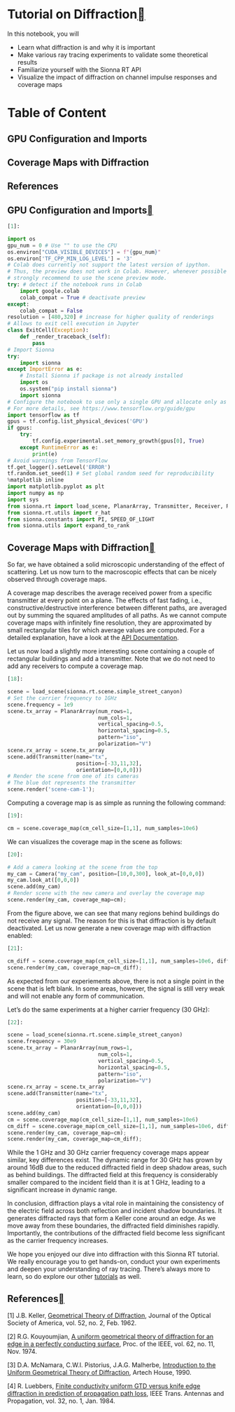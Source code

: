 # Tutorial on Diffraction<a class="headerlink" href="https://nvlabs.github.io/sionna/examples/Sionna_Ray_Tracing_Diffraction.html#Tutorial-on-Diffraction" title="Permalink to this headline"></a>
    
In this notebook, you will
 
- Learn what diffraction is and why it is important
- Make various ray tracing experiments to validate some theoretical results
- Familiarize yourself with the Sionna RT API
- Visualize the impact of diffraction on channel impulse responses and coverage maps
# Table of Content
## GPU Configuration and Imports
## Coverage Maps with Diffraction
## References
  
  

## GPU Configuration and Imports<a class="headerlink" href="https://nvlabs.github.io/sionna/examples/Sionna_Ray_Tracing_Diffraction.html#GPU-Configuration-and-Imports" title="Permalink to this headline"></a>

```python
[1]:
```

```python
import os
gpu_num = 0 # Use "" to use the CPU
os.environ["CUDA_VISIBLE_DEVICES"] = f"{gpu_num}"
os.environ['TF_CPP_MIN_LOG_LEVEL'] = '3'
# Colab does currently not support the latest version of ipython.
# Thus, the preview does not work in Colab. However, whenever possible we
# strongly recommend to use the scene preview mode.
try: # detect if the notebook runs in Colab
    import google.colab
    colab_compat = True # deactivate preview
except:
    colab_compat = False
resolution = [480,320] # increase for higher quality of renderings
# Allows to exit cell execution in Jupyter
class ExitCell(Exception):
    def _render_traceback_(self):
        pass
# Import Sionna
try:
    import sionna
except ImportError as e:
    # Install Sionna if package is not already installed
    import os
    os.system("pip install sionna")
    import sionna
# Configure the notebook to use only a single GPU and allocate only as much memory as needed
# For more details, see https://www.tensorflow.org/guide/gpu
import tensorflow as tf
gpus = tf.config.list_physical_devices('GPU')
if gpus:
    try:
        tf.config.experimental.set_memory_growth(gpus[0], True)
    except RuntimeError as e:
        print(e)
# Avoid warnings from TensorFlow
tf.get_logger().setLevel('ERROR')
tf.random.set_seed(1) # Set global random seed for reproducibility
%matplotlib inline
import matplotlib.pyplot as plt
import numpy as np
import sys
from sionna.rt import load_scene, PlanarArray, Transmitter, Receiver, RadioMaterial, Camera
from sionna.rt.utils import r_hat
from sionna.constants import PI, SPEED_OF_LIGHT
from sionna.utils import expand_to_rank
```

## Coverage Maps with Diffraction<a class="headerlink" href="https://nvlabs.github.io/sionna/examples/Sionna_Ray_Tracing_Diffraction.html#Coverage-Maps-with-Diffraction" title="Permalink to this headline"></a>
    
So far, we have obtained a solid microscopic understanding of the effect of scattering. Let us now turn to the macroscopic effects that can be nicely observed through coverage maps.
    
A coverage map describes the average received power from a specific transmitter at every point on a plane. The effects of fast fading, i.e., constructive/destructive interference between different paths, are averaged out by summing the squared amplitudes of all paths. As we cannot compute coverage maps with infinitely fine resolution, they are approximated by small rectangular tiles for which average values are computed. For a detailed explanation, have a look at the <a class="reference external" href="https://nvlabs.github.io/sionna/api/rt.html#coverage-map">API
Documentation</a>.
    
Let us now load a slightly more interesting scene containing a couple of rectangular buildings and add a transmitter. Note that we do not need to add any receivers to compute a coverage map.

```python
[18]:
```

```python
scene = load_scene(sionna.rt.scene.simple_street_canyon)
# Set the carrier frequency to 1GHz
scene.frequency = 1e9
scene.tx_array = PlanarArray(num_rows=1,
                             num_cols=1,
                             vertical_spacing=0.5,
                             horizontal_spacing=0.5,
                             pattern="iso",
                             polarization="V")
scene.rx_array = scene.tx_array
scene.add(Transmitter(name="tx",
                      position=[-33,11,32],
                      orientation=[0,0,0]))
# Render the scene from one of its cameras
# The blue dot represents the transmitter
scene.render('scene-cam-1');
```


    
Computing a coverage map is as simple as running the following command:

```python
[19]:
```

```python
cm = scene.coverage_map(cm_cell_size=[1,1], num_samples=10e6)
```

    
We can visualizes the coverage map in the scene as follows:

```python
[20]:
```

```python
# Add a camera looking at the scene from the top
my_cam = Camera("my_cam", position=[10,0,300], look_at=[0,0,0])
my_cam.look_at([0,0,0])
scene.add(my_cam)
# Render scene with the new camera and overlay the coverage map
scene.render(my_cam, coverage_map=cm);
```


    
From the figure above, we can see that many regions behind buildings do not receive any signal. The reason for this is that diffraction is by default deactivated. Let us now generate a new coverage map with diffraction enabled:

```python
[21]:
```

```python
cm_diff = scene.coverage_map(cm_cell_size=[1,1], num_samples=10e6, diffraction=True)
scene.render(my_cam, coverage_map=cm_diff);
```


    
As expected from our experiements above, there is not a single point in the scene that is left blank. In some areas, however, the signal is still very weak and will not enable any form of communication.
    
Let’s do the same experiments at a higher carrier frequency (30 GHz):

```python
[22]:
```

```python
scene = load_scene(sionna.rt.scene.simple_street_canyon)
scene.frequency = 30e9
scene.tx_array = PlanarArray(num_rows=1,
                             num_cols=1,
                             vertical_spacing=0.5,
                             horizontal_spacing=0.5,
                             pattern="iso",
                             polarization="V")
scene.rx_array = scene.tx_array
scene.add(Transmitter(name="tx",
                      position=[-33,11,32],
                      orientation=[0,0,0]))
scene.add(my_cam)
cm = scene.coverage_map(cm_cell_size=[1,1], num_samples=10e6)
cm_diff = scene.coverage_map(cm_cell_size=[1,1], num_samples=10e6, diffraction=True)
scene.render(my_cam, coverage_map=cm);
scene.render(my_cam, coverage_map=cm_diff);
```



    
While the 1 GHz and 30 GHz carrier frequency coverage maps appear similar, key differences exist. The dynamic range for 30 GHz has grown by around 16dB due to the reduced diffracted field in deep shadow areas, such as behind buildings. The diffracted field at this frequency is considerably smaller compared to the incident field than it is at 1 GHz, leading to a significant increase in dynamic range.
    
In conclusion, diffraction plays a vital role in maintaining the consistency of the electric field across both reflection and incident shadow boundaries. It generates diffracted rays that form a Keller cone around an edge. As we move away from these boundaries, the diffracted field diminishes rapidly. Importantly, the contributions of the diffracted field become less significant as the carrier frequency increases.
    
We hope you enjoyed our dive into diffraction with this Sionna RT tutorial. We really encourage you to get hands-on, conduct your own experiments and deepen your understanding of ray tracing. There’s always more to learn, so do explore our other <a class="reference external" href="https://nvlabs.github.io/sionna/tutorials.html">tutorials</a> as well.

## References<a class="headerlink" href="https://nvlabs.github.io/sionna/examples/Sionna_Ray_Tracing_Diffraction.html#References" title="Permalink to this headline"></a>
    
[1] J.B. Keller, <a class="reference external" href="https://opg.optica.org/josa/abstract.cfm?uri=josa-52-2-116">Geometrical Theory of Diffraction</a>, Journal of the Optical Society of America, vol. 52, no. 2, Feb. 1962.
    
[2] R.G. Kouyoumjian, <a class="reference external" href="https://ieeexplore.ieee.org/abstract/document/1451581/authors#authors">A uniform geometrical theory of diffraction for an edge in a perfectly conducting surface</a>, Proc. of the IEEE, vol. 62, no. 11, Nov. 1974.
    
[3] D.A. McNamara, C.W.I. Pistorius, J.A.G. Malherbe, <a class="reference external" href="https://us.artechhouse.com/Introduction-to-the-Uniform-Geometrical-Theory-of-Diffraction-P288.aspx">Introduction to the Uniform Geometrical Theory of Diffraction</a>, Artech House, 1990.
    
[4] R. Luebbers, <a class="reference external" href="https://ieeexplore.ieee.org/abstract/document/1143189">Finite conductivity uniform GTD versus knife edge diffraction in prediction of propagation path loss</a>, IEEE Trans. Antennas and Propagation, vol. 32, no. 1, Jan. 1984.